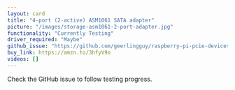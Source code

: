 ```yaml
---
layout: card
title: "4-port (2-active) ASM1061 SATA adapter"
picture: "/images/storage-asm1061-2-port-adapter.jpg"
functionality: "Currently Testing"
driver_required: "Maybe"
github_issue: "https://github.com/geerlingguy/raspberry-pi-pcie-devices/issues/30"
buy_link: https://amzn.to/3hfyV9o
videos: []
---
```

Check the GitHub issue to follow testing progress.
